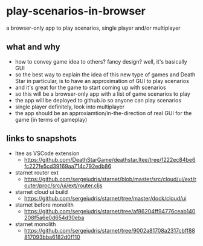 # play-scenarios-in-browser
a browser-only app to play scenarios, single player and/or multiplayer

## what and why

- how to convey game idea to others? fancy design? well, it's basically GUI
- so the best way to explain the idea of this new type of games and Death Star in particular, is to have an approximation of GUI to play scenarios
- and it's great for the game to start coming up with scenarios
- so this will be a browser-only app with a list of game scenarios to play
- the app will be deployed to github.io so anyone can play scenarios
- single player definitely, look into multiplayer
- the app should be an approxiamtion/in-the-direction of real GUI for the game (in terms of gameplay)

## links to snapshots

- ltee as VSCode extension
  - https://github.com/DeathStarGame/deathstar.ltee/tree/f222ec84be6fc227fe5cd39169aa714c792edb86
- starnet router ext
  - https://github.com/sergeiudris/starnet/blob/master/src/cloud/ui/ext/router/proc/src/ui/ext/router.cljs
- starnet cloud ui build
  - https://github.com/sergeiudris/starnet/tree/master/dock/cloud/ui
- starnet before monolith
  - https://github.com/sergeiudris/starnet/tree/af86204ff94776ceab140208f5a6e0d654d30eba
- starnet monolith
  - https://github.com/sergeiudris/starnet/tree/9002a81708a2317cbff88817093bba6182d0f110